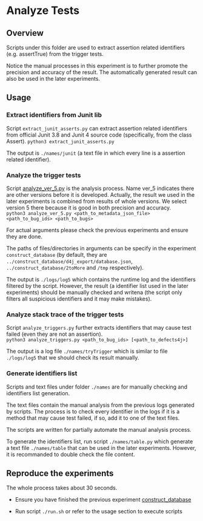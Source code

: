 # Analyze Tests
## Overview
Scripts under this folder are used to extract assertion related identifiers (e.g. assertTrue) from the trigger tests.  

Notice the manual processes in this experiment is to further promote the precision and accuracy of the result. The automatically generated result can also be used in the later experiments.  

## Usage
### Extract identifiers from Junit lib
Script `extract_junit_asserts.py` can extract assertion related identifiers from official Junit 3.8 and Junit 4 source code (specifically, from the class Assert).
`python3 extract_junit_asserts.py`  

The output is `./names/junit` (a text file in which every line is a assertion related identifier).  

### Analyze the trigger tests
Script [analyze\_ver\_5.py](./analyze_ver_5.py) is the analysis process. Name ver\_5 indicates there are other versions before it is developed. Actually, the result we used in the later experiments is combined from results of whole versions. We select version 5 there because it is good in both precision and accuracy.  
`python3 analyze_ver_5.py <path_to_metadata_json_file> <path_to_bug_ids> <path_to_bugs>`  

For actual arguments please check the previous experiments and ensure they are done.  

The paths of files/directories in arguments can be specify in the experiment `construct_database` (by default, they are `../construct_database/d4j_export/database.json`, `../construct_database/2toMore` and `/tmp` respectively).  

The output is `./logs/log5` which contains the runtime log and the identifiers filtered by the script. However, the result (a identifier list used in the later experiments) should be manually checked and writena (the script only filters all suspicious identifiers and it may make mistakes).  

### Analyze stack trace of the trigger tests
Script `analyze_triggers.py` further extracts identifiers that may cause test failed (even they are not an assertion).  
`python3 analyze_triggers.py <path_to_bug_ids> [<path_to_defects4j>]`  

The output is a log file `./names/tryTrigger` which is similar to file `./logs/log5` that we should check its result manually.  

### Generate identifiers list
Scripts and text files under folder `./names` are for manually checking and identifiers list generation. 

The text files contain the manual analysis from the previous logs generated by scripts. The process is to check every identifier in the logs if it is a method that may cause test failed, if so, add it to one of the text files.  

The scripts are written for partially automate the manual analysis process.  

To generate the identifiers list, run script `./names/table.py` which generate a text file `./names/table` that can be used in the later experiments. However, it is recommanded to double check the file content.  

## Reproduce the experiments
The whole process takes about 30 seconds.  

* Ensure you have finished the previous experiment [construct\_database](../construct_database)  

* Run script `./run.sh` or refer to the usage section to execute scripts   
